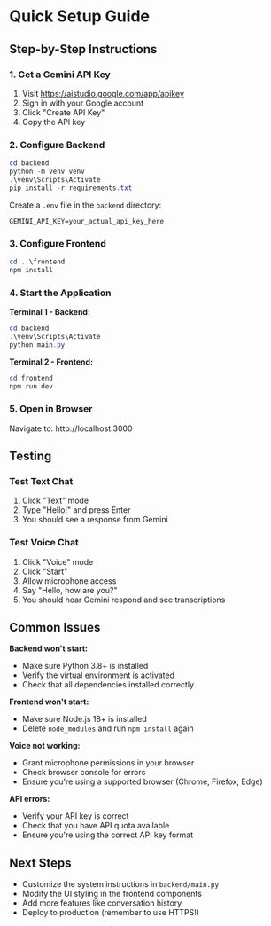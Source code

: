 # Quick Setup Guide

## Step-by-Step Instructions

### 1. Get a Gemini API Key

1. Visit https://aistudio.google.com/app/apikey
2. Sign in with your Google account
3. Click "Create API Key"
4. Copy the API key

### 2. Configure Backend

```powershell
cd backend
python -m venv venv
.\venv\Scripts\Activate
pip install -r requirements.txt
```

Create a `.env` file in the `backend` directory:

```
GEMINI_API_KEY=your_actual_api_key_here
```

### 3. Configure Frontend

```powershell
cd ..\frontend
npm install
```

### 4. Start the Application

**Terminal 1 - Backend:**
```powershell
cd backend
.\venv\Scripts\Activate
python main.py
```

**Terminal 2 - Frontend:**
```powershell
cd frontend
npm run dev
```

### 5. Open in Browser

Navigate to: http://localhost:3000

## Testing

### Test Text Chat
1. Click "Text" mode
2. Type "Hello!" and press Enter
3. You should see a response from Gemini

### Test Voice Chat
1. Click "Voice" mode
2. Click "Start"
3. Allow microphone access
4. Say "Hello, how are you?"
5. You should hear Gemini respond and see transcriptions

## Common Issues

**Backend won't start:**
- Make sure Python 3.8+ is installed
- Verify the virtual environment is activated
- Check that all dependencies installed correctly

**Frontend won't start:**
- Make sure Node.js 18+ is installed
- Delete `node_modules` and run `npm install` again

**Voice not working:**
- Grant microphone permissions in your browser
- Check browser console for errors
- Ensure you're using a supported browser (Chrome, Firefox, Edge)

**API errors:**
- Verify your API key is correct
- Check that you have API quota available
- Ensure you're using the correct API key format

## Next Steps

- Customize the system instructions in `backend/main.py`
- Modify the UI styling in the frontend components
- Add more features like conversation history
- Deploy to production (remember to use HTTPS!)
